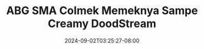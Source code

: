 --- 
title: "ABG SMA Colmek Memeknya Sampe Creamy  DoodStream"
description: "nonton   ABG SMA Colmek Memeknya Sampe Creamy  DoodStream dood full baru"
date: 2024-09-02T03:25:27-08:00
file_code: "da22afmdqhxm"
draft: false
cover: "xewrq834hspki1fn.jpg"
tags: ["ABG", "SMA", "Colmek", "Memeknya", "Sampe", "Creamy", "DoodStream", "bokep-indo", "bokep-viral", "bokep-ig"]
length: 228
fld_id: "1483871"
foldername: "ABG SMA dan HIJAB"
categories: ["ABG SMA dan HIJAB"]
views: 0
---